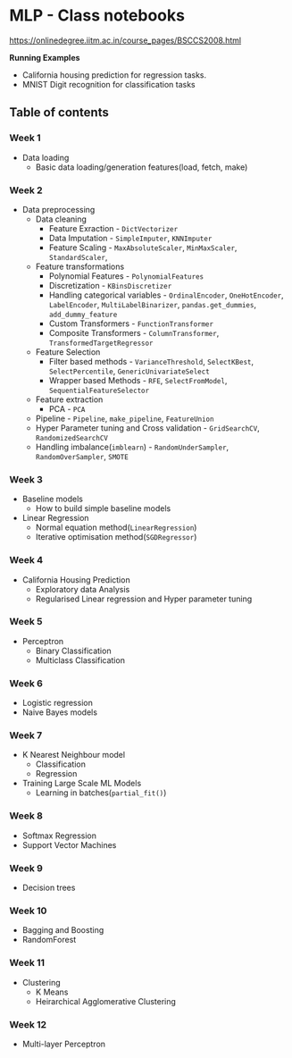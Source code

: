 # MLP - Class notebooks
https://onlinedegree.iitm.ac.in/course_pages/BSCCS2008.html

**Running Examples**
* California housing prediction for regression tasks.
* MNIST Digit recognition for classification tasks

## Table of contents

### Week 1
* Data loading
  * Basic data loading/generation features(load, fetch, make)
  
### Week 2
* Data preprocessing
  * Data cleaning
    * Feature Exraction - `DictVectorizer`
    * Data Imputation - `SimpleImputer`, `KNNImputer`
    * Feature Scaling - `MaxAbsoluteScaler`, `MinMaxScaler`, `StandardScaler`, 
  * Feature transformations
    * Polynomial Features - `PolynomialFeatures`
    * Discretization - `KBinsDiscretizer`
    * Handling categorical variables - `OrdinalEncoder`, `OneHotEncoder`, `LabelEncoder`, `MultiLabelBinarizer`, `pandas.get_dummies`, `add_dummy_feature`
    * Custom Transformers - `FunctionTransformer`
    * Composite Transformers - `ColumnTransformer`, `TransformedTargetRegressor`
  * Feature Selection
      * Filter based methods - `VarianceThreshold`, `SelectKBest`, `SelectPercentile`, `GenericUnivariateSelect`
      * Wrapper based Methods - `RFE`, `SelectFromModel`, `SequentialFeatureSelector`
  * Feature extraction
      * PCA - `PCA`
  * Pipeline - `Pipeline`, `make_pipeline`, `FeatureUnion`
  * Hyper Parameter tuning and Cross validation - `GridSearchCV`, `RandomizedSearchCV`
  * Handling imbalance(`imblearn`) -  `RandomUnderSampler`, `RandomOverSampler`, `SMOTE`
  
### Week 3
* Baseline models
  * How to build simple baseline models
* Linear Regression
  * Normal equation method(`LinearRegression`)
  * Iterative optimisation method(`SGDRegressor`)
### Week 4
* California Housing Prediction
  * Exploratory data Analysis
  * Regularised Linear regression and Hyper parameter tuning 
### Week 5
* Perceptron
  * Binary Classification
  * Multiclass Classification
### Week 6
* Logistic regression
* Naive Bayes models
### Week 7
* K Nearest Neighbour model
  * Classification 
  * Regression
* Training Large Scale ML Models
  * Learning in batches(`partial_fit()`)
### Week 8
* Softmax Regression
* Support Vector Machines
### Week 9
* Decision trees
### Week 10
* Bagging and Boosting
* RandomForest
### Week 11
* Clustering
  * K Means
  * Heirarchical Agglomerative Clustering
### Week 12
* Multi-layer Perceptron
